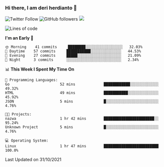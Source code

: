 ### Hi there, I am deri herdianto 👋
![Twitter Follow](https://img.shields.io/twitter/follow/deikatsuo?label=Follow)
![GitHub followers](https://img.shields.io/github/followers/deikatsuo?label=Follow&style=social)
![](https://visitor-badge.glitch.me/badge?page_id=deikatsuo.deikatsuo)

<!--
**deikatsuo/deikatsuo** is a ✨ _special_ ✨ repository because its `README.md` (this file) appears on your GitHub profile.

Here are some ideas to get you started:

- 🔭 I’m currently working on ...
- 🌱 I’m currently learning ...
- 👯 I’m looking to collaborate on ...
- 🤔 I’m looking for help with ...
- 💬 Ask me about ...
- 📫 How to reach me: ...
- 😄 Pronouns: ...
- ⚡ Fun fact: ...
-->

<!--START_SECTION:waka-->
![Lines of code](https://img.shields.io/badge/From%20Hello%20World%20I%27ve%20Written-98763%20lines%20of%20code-blue)

**I'm an Early 🐤** 

```text
🌞 Morning    41 commits     ████████░░░░░░░░░░░░░░░░░   32.03% 
🌆 Daytime    57 commits     ███████████░░░░░░░░░░░░░░   44.53% 
🌃 Evening    27 commits     █████░░░░░░░░░░░░░░░░░░░░   21.09% 
🌙 Night      3 commits      ░░░░░░░░░░░░░░░░░░░░░░░░░   2.34%

```


📊 **This Week I Spent My Time On** 

```text
💬 Programming Languages: 
Go                       52 mins             ████████████░░░░░░░░░░░░░   49.32% 
HTML                     49 mins             ███████████░░░░░░░░░░░░░░   45.92% 
JSON                     5 mins              █░░░░░░░░░░░░░░░░░░░░░░░░   4.76%

🐱‍💻 Projects: 
nazwa                    1 hr 42 mins        ███████████████████████░░   95.24% 
Unknown Project          5 mins              █░░░░░░░░░░░░░░░░░░░░░░░░   4.76%

💻 Operating System: 
Linux                    1 hr 47 mins        █████████████████████████   100.0%

```


 Last Updated on 31/10/2021
<!--END_SECTION:waka-->
